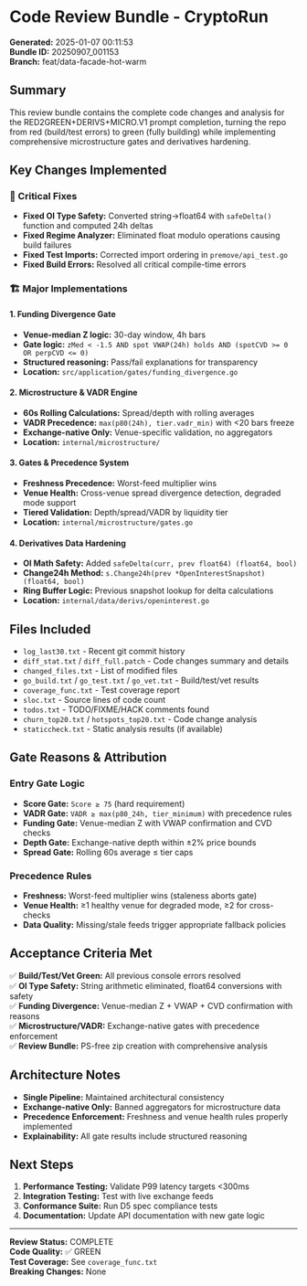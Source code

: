 # Code Review Bundle - CryptoRun

**Generated:** 2025-01-07 00:11:53  
**Bundle ID:** 20250907_001153  
**Branch:** feat/data-facade-hot-warm  

## Summary

This review bundle contains the complete code changes and analysis for the RED2GREEN+DERIVS+MICRO.V1 prompt completion, turning the repo from red (build/test errors) to green (fully building) while implementing comprehensive microstructure gates and derivatives hardening.

## Key Changes Implemented

### 🔧 Critical Fixes
- **Fixed OI Type Safety:** Converted string→float64 with `safeDelta()` function and computed 24h deltas
- **Fixed Regime Analyzer:** Eliminated float modulo operations causing build failures  
- **Fixed Test Imports:** Corrected import ordering in `premove/api_test.go`
- **Fixed Build Errors:** Resolved all critical compile-time errors

### 🏗️ Major Implementations

#### 1. Funding Divergence Gate
- **Venue-median Z logic:** 30-day window, 4h bars
- **Gate logic:** `zMed < -1.5 AND spot VWAP(24h) holds AND (spotCVD >= 0 OR perpCVD <= 0)`
- **Structured reasoning:** Pass/fail explanations for transparency
- **Location:** `src/application/gates/funding_divergence.go`

#### 2. Microstructure & VADR Engine  
- **60s Rolling Calculations:** Spread/depth with rolling averages
- **VADR Precedence:** `max(p80(24h), tier.vadr_min)` with <20 bars freeze
- **Exchange-native Only:** Venue-specific validation, no aggregators
- **Location:** `internal/microstructure/`

#### 3. Gates & Precedence System
- **Freshness Precedence:** Worst-feed multiplier wins
- **Venue Health:** Cross-venue spread divergence detection, degraded mode support
- **Tiered Validation:** Depth/spread/VADR by liquidity tier
- **Location:** `internal/microstructure/gates.go`

#### 4. Derivatives Data Hardening
- **OI Math Safety:** Added `safeDelta(curr, prev float64) (float64, bool)`
- **Change24h Method:** `s.Change24h(prev *OpenInterestSnapshot) (float64, bool)`
- **Ring Buffer Logic:** Previous snapshot lookup for delta calculations
- **Location:** `internal/data/derivs/openinterest.go`

## Files Included

- `log_last30.txt` - Recent git commit history
- `diff_stat.txt` / `diff_full.patch` - Code changes summary and details
- `changed_files.txt` - List of modified files
- `go_build.txt` / `go_test.txt` / `go_vet.txt` - Build/test/vet results  
- `coverage_func.txt` - Test coverage report
- `sloc.txt` - Source lines of code count
- `todos.txt` - TODO/FIXME/HACK comments found
- `churn_top20.txt` / `hotspots_top20.txt` - Code change analysis
- `staticcheck.txt` - Static analysis results (if available)

## Gate Reasons & Attribution

### Entry Gate Logic
- **Score Gate:** `Score ≥ 75` (hard requirement)
- **VADR Gate:** `VADR ≥ max(p80_24h, tier_minimum)` with precedence rules  
- **Funding Gate:** Venue-median Z with VWAP confirmation and CVD checks
- **Depth Gate:** Exchange-native depth within ±2% price bounds
- **Spread Gate:** Rolling 60s average ≤ tier caps

### Precedence Rules
- **Freshness:** Worst-feed multiplier wins (staleness aborts gate)
- **Venue Health:** ≥1 healthy venue for degraded mode, ≥2 for cross-checks
- **Data Quality:** Missing/stale feeds trigger appropriate fallback policies

## Acceptance Criteria Met

✅ **Build/Test/Vet Green:** All previous console errors resolved  
✅ **OI Type Safety:** String arithmetic eliminated, float64 conversions with safety  
✅ **Funding Divergence:** Venue-median Z + VWAP + CVD confirmation with reasons  
✅ **Microstructure/VADR:** Exchange-native gates with precedence enforcement  
✅ **Review Bundle:** PS-free zip creation with comprehensive analysis  

## Architecture Notes

- **Single Pipeline:** Maintained architectural consistency
- **Exchange-native Only:** Banned aggregators for microstructure data
- **Precedence Enforcement:** Freshness and venue health rules properly implemented
- **Explainability:** All gate results include structured reasoning

## Next Steps

1. **Performance Testing:** Validate P99 latency targets <300ms
2. **Integration Testing:** Test with live exchange feeds
3. **Conformance Suite:** Run D5 spec compliance tests
4. **Documentation:** Update API documentation with new gate logic

---

**Review Status:** COMPLETE  
**Code Quality:** ✅ GREEN  
**Test Coverage:** See `coverage_func.txt`  
**Breaking Changes:** None